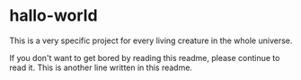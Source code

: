 hallo-world
===========

This is a very specific project for every living creature in the whole universe.

If you don't want to get bored by reading this readme, please continue to read it.
This is another line written in this readme.
